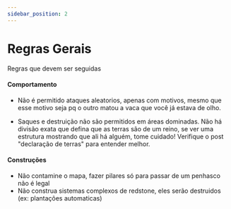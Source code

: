 ```yaml
---
sidebar_position: 2
---
```


# Regras Gerais

Regras que devem ser seguidas

#### Comportamento

- Não é permitido ataques aleatorios, apenas com motivos, mesmo que esse motivo seja pq
  o outro matou a vaca que você já estava de olho.

- Saques e destruição não são permitidos em áreas dominadas. Não há divisão exata que defina
  que as terras são de um reino, se ver uma estrutura mostrando que ali há alguém, tome cuidado!
  Verifique o post "declaração de terras" para entender melhor.

#### Construções

- Não contamine o mapa, fazer pilares só para passar de um penhasco não é legal
- Não construa sistemas complexos de redstone, eles serão destruidos (ex: plantações automaticas)